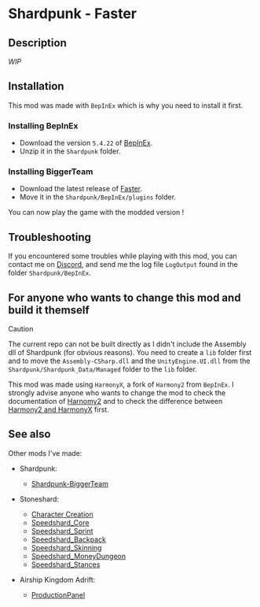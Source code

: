 # Shardpunk - Faster

## Description

*WIP*

## Installation

This mod was made with `BepInEx` which is why you need to install it first.

### Installing BepInEx

- Download the version `5.4.22` of [BepInEx](https://github.com/BepInEx/BepInEx/releases/tag/v5.4.22).
- Unzip it in the `Shardpunk` folder.

### Installing BiggerTeam

- Download the latest release of [Faster](https://github.com/remyCases/Shardpunk-Faster/releases). 
- Move it in the `Shardpunk/BepInEx/plugins` folder.

You can now play the game with the modded version !

## Troubleshooting

If you encountered some troubles while playing with this mod, you can contact me on [Discord](https://discord.com/users/200330865522376704), and send me the log file `LogOutput` found in the folder `Shardpunk/BepInEx`.

## For anyone who wants to change this mod and build it themself

> [!CAUTION]
> The current repo can not be built directly as I didn't include the Assembly dll of Shardpunk (for obvious reasons).
> You need to create a `lib` folder first and to move the `Assembly-CSharp.dll` and the `UnityEngine.UI.dll` from the `Shardpunk/Shardpunk_Data/Managed` folder to the `lib` folder.

This mod was made using `HarmonyX`, a fork of `Harmony2` from `BepInEx`. I strongly advise anyone who wants to change the mod to check the documentation of [Harnomy2](https://harmony.pardeike.net/articles/intro.html) and to check the difference between [Harmony2 and HarmonyX](https://github.com/BepInEx/HarmonyX/wiki/Difference-between-Harmony-and-HarmonyX) first.

## See also

Other mods I've made:
- Shardpunk:
    - [Shardpunk-BiggerTeam](https://github.com/remyCases/Shardpunk-BiggerTeam)

- Stoneshard:
    - [Character Creation](https://github.com/remyCases/CharacterCreator)
    - [Speedshard_Core](https://github.com/remyCases/SpeedshardCore)
    - [Speedshard_Sprint](https://github.com/remyCases/SpeedshardSprint)
    - [Speedshard_Backpack](https://github.com/remyCases/SpeedshardBackpack)
    - [Speedshard_Skinning](https://github.com/remyCases/SpeedshardSkinning)
    - [Speedshard_MoneyDungeon](https://github.com/remyCases/SpeedshardMoneyDungeon)
    - [Speedshard_Stances](https://github.com/remyCases/SpeedshardStances)

- Airship Kingdom Adrift:
    - [ProductionPanel](https://github.com/remyCases/AKAMod_ProdPanel)